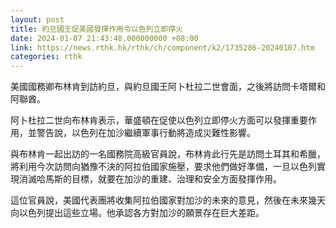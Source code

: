 ```yaml
---
layout: post
title: 約旦國王促美國發揮作用令以色列立即停火
date: 2024-01-07 21:43:48.000000000 +08:00
link: https://news.rthk.hk/rthk/ch/component/k2/1735286-20240107.htm
categories: rthk
---
```


美國國務卿布林肯到訪約旦，與約旦國王阿卜杜拉二世會面，之後將訪問卡塔爾和阿聯酋。

阿卜杜拉二世向布林肯表示，華盛頓在促使以色列立即停火方面可以發揮重要作用，並警告說，以色列在加沙繼續軍事行動將造成災難性影響。

與布林肯一起出訪的一名國務院高級官員說，布林肯此行先是訪問土耳其和希臘，將利用今次訪問向猶豫不決的阿拉伯國家施壓，要求他們做好準備，一旦以色列實現消滅哈馬斯的目標，就要在加沙的重建、治理和安全方面發揮作用。

這位官員說，美國代表團將收集阿拉伯國家對加沙的未來的意見，然後在未來幾天向以色列提出這些立場。他承認各方對加沙的願景存在巨大差距。
